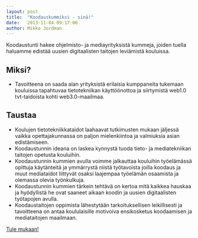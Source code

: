 ```yaml
---
layout: post
title:  "Koodauskummiksi - sinä!"
date:   2013-11-04 09:17:00
author: Mikko Jordman
---
```


Koodaustunti hakee ohjelmisto- ja mediayrityksistä kummeja, joiden tuella haluamme edistää uusien digitaalisten taitojen leviämistä kouluissa.

## Miksi?
- Tavoitteena on saada alan yrityksistä erilaisia kumppaneita tukemaan kouluissa tapahtuvaa tietotekniikan käyttöönottoa ja siirtymistä web1.0 tvt-taidoista kohti web3.0-maailmaa. 


## Taustaa

- Koulujen tietotekniikkataidot laahaavat tutkimusten mukaan jäljessä vaikka opettajakunnassa on paljon mielenkiintoa ja valmiuksia asian edistämiseen.
- Koodaustunnin ideana on laskea kynnystä tuoda tieto- ja mediatekniikan taitojen opetusta kouluihin.
- Koodaustunnin kummien avulla voimme jalkauttaa kouluihin työelämässä opittuja käytänteitä ja ymmärrystä niistä työtavoista joilla koodaus ja muut mediataidot liittyvät osaksi laajempaa työelämän osaamista ja olemassa olevia työnkulkuja.
- Koodaustunnin kummien tärkein tehtävä on kertoa mitä kaikkea hauskaa ja hyödyllistä he ovat saaneet aikaan koodin ja uusien digitaalisten työtapojen avulla.
- Koodaustaitojen oppimista lähestytään tarkoituksellisen leikillisesti ja tavoitteena on antaa koululaisille motivoiva ensikosketus koodaamisen
ja mediataitojen maailmaan.

<a href="#" class="button-big">Tule mukaan!</a>